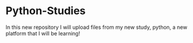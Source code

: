 # Python-Studies
In this new repository I will upload files from my new study, python, a new platform that I will be learning!

